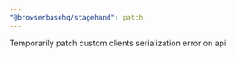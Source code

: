 ```yaml
---
"@browserbasehq/stagehand": patch
---
```


Temporarily patch custom clients serialization error on api
